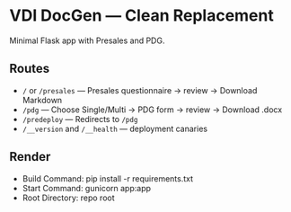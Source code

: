 # VDI DocGen — Clean Replacement

Minimal Flask app with Presales and PDG.

## Routes
- `/` or `/presales` — Presales questionnaire → review → Download Markdown
- `/pdg`           — Choose Single/Multi → PDG form → review → Download .docx
- `/predeploy`     — Redirects to `/pdg`
- `/__version` and `/__health` — deployment canaries

## Render
- Build Command: pip install -r requirements.txt
- Start Command: gunicorn app:app
- Root Directory: repo root

